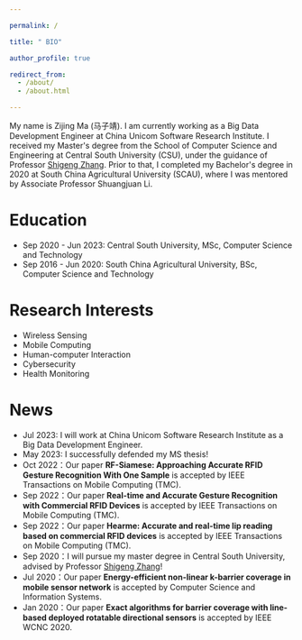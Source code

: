 ```yaml
---

permalink: /

title: " BIO"

author_profile: true

redirect_from:
  - /about/
  - /about.html

---
```


[//]: # (## Bio)
<!-- I am currently a big data development engineer in China Unicom Software Research Institute. I received my master degree at the School of Computer Science and Engineering at Central South University (CSU), advised by Professor [Shigeng Zhang](https://faculty.csu.edu.cn/zhangshigeng/en/index.htm). I received my bachlor degree in 2020 from South China Agricultural University (SCAU), where I was advised by Associate Professor Shuangjuan Li. -->

My name is Zijing Ma (马子靖). I am currently working as a Big Data Development Engineer at China Unicom Software Research Institute. I received my Master's degree from the School of Computer Science and Engineering at Central South University (CSU), under the guidance of Professor [Shigeng Zhang](https://faculty.csu.edu.cn/zhangshigeng/en/index.htm). Prior to that, I completed my Bachelor's degree in 2020 at South China Agricultural University (SCAU), where I was mentored by Associate Professor Shuangjuan Li.

<!-- [<font color="#B22222">Highlight</font>] I am looking for a PhD position to start in 2024 Spring/Fall!  -->
<!--
<font color="Red">[Highlight]</font> I am looking for a PhD position to start in 2024 Spring/Fall!
-->

# Education
- Sep 2020 - Jun 2023: Central South University, MSc, Computer Science and Technology
- Sep 2016 - Jun 2020: South China Agricultural University, BSc, Computer Science and Technology

# Research Interests
- Wireless Sensing 
- Mobile Computing 
- Human-computer Interaction
- Cybersecurity
- Health Monitoring

<!-- ## CV
My latest CV is [here](https://ma-zijing.github.io/file/My_Curriculum_Vitae.pdf). -->


# News
- Jul 2023: I will work at China Unicom Software Research Institute as a Big Data Development Engineer.
- May 2023: I successfully defended my MS thesis! 
- Oct 2022：Our paper **RF-Siamese: Approaching Accurate RFID Gesture Recognition With One Sample** is accepted by IEEE Transactions on Mobile Computing (TMC).
- Sep 2022：Our paper **Real-time and Accurate Gesture Recognition with Commercial RFID Devices** is accepted by IEEE Transactions on Mobile Computing (TMC).
- Sep 2022：Our paper **Hearme: Accurate and real-time lip reading based on commercial RFID devices** is accepted by IEEE Transactions on Mobile Computing (TMC).
- Sep 2020：I will pursue my master degree in Central South University, advised by Professor [Shigeng Zhang](https://faculty.csu.edu.cn/zhangshigeng/en/index.htm)!
- Jul 2020：Our paper **Energy-efficient non-linear k-barrier coverage in mobile sensor network** is accepted by Computer Science and Information Systems.
- Jan 2020：Our paper **Exact algorithms for barrier coverage with line-based deployed rotatable directional sensors** is accepted by IEEE WCNC 2020.
